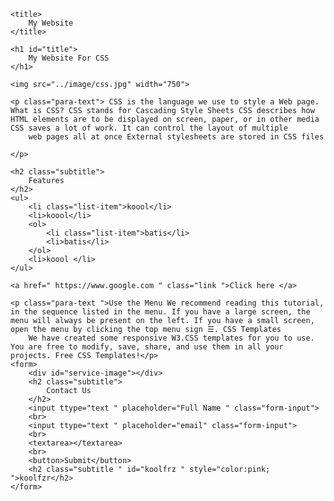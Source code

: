 <!DOCTYPE html>
<html>

<head>
    <link rel="stylesheet" type="text/css" href="../css/style.css" />


    <title>
        My Website
    </title>

</head>

<body background = " url("https://cdn.mos.cms.futurecdn.net/4wMKQMfTJJNehZdbbqRLbE.jpg");">

    <h1 id="title">
        My Website For CSS
    </h1>

    <img src="../image/css.jpg" width="750">

    <p class="para-text"> CSS is the language we use to style a Web page. What is CSS? CSS stands for Cascading Style Sheets CSS describes how HTML elements are to be displayed on screen, paper, or in other media CSS saves a lot of work. It can control the layout of multiple
        web pages all at once External stylesheets are stored in CSS files

    </p>

    <h2 class="subtitle">
        Features
    </h2>
    <ul>
        <li class="list-item">koool</li>
        <li>koool</li>
        <ol>
            <li class="list-item">batis</li>
            <li>batis</li>
        </ol>
        <li>koool </li>
    </ul>

    <a href=" https://www.google.com " class="link ">Click here </a>

    <p class="para-text ">Use the Menu We recommend reading this tutorial, in the sequence listed in the menu. If you have a large screen, the menu will always be present on the left. If you have a small screen, open the menu by clicking the top menu sign ☰. CSS Templates
        We have created some responsive W3.CSS templates for you to use. You are free to modify, save, share, and use them in all your projects. Free CSS Templates!</p>
    <form>
        <div id="service-image"></div>
        <h2 class="subtitle">
            Contact Us
        </h2>
        <input ttype="text " placeholder="Full Name " class="form-input">
        <br>
        <input ttype="text " placeholder="email" class="form-input">
        <br>
        <textarea></textarea>
        <br>
        <button>Submit</button>
        <h2 class="subtitle " id="koolfrz " style="color:pink; ">koolfzr</h2>
    </form>

</body>
